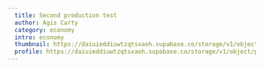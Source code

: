 ```yaml
---
  title: Second production test
  author: Agis Carty
  category: economy
  intro: economy
  thumbnail: https://daiuieddiuwtzqtsxaoh.supabase.co/storage/v1/object/public/images/articles/second-production-testthumbnail:7a1fc05605184d74bcfe44acef8129ce
  profile: https://daiuieddiuwtzqtsxaoh.supabase.co/storage/v1/object/public/images/users/8f158250-e7e5-4d32-b6e7-570cf06c680d-profile.jpg
---
```


    